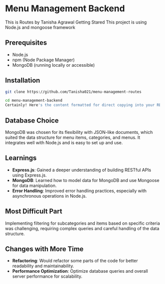  # Menu Management Backend 
This is Routes by Tanisha Agrawal
Getting Stared
This project is using Node.js and mongoose framework
## Prerequisites

- Node.js 
- npm (Node Package Manager)
- MongoDB (running locally or accessible)

 ## Installation
 ```sh
 git clone https://github.com/Tanisha021/menu-management-routes

cd menu-management-backend
Certainly! Here's the content formatted for direct copying into your README.md file:

```
## Database Choice

MongoDB was chosen for its flexibility with JSON-like documents, which suited the data structure for menu items, categories, and menus. It integrates well with Node.js and is easy to set up and use.

## Learnings

- **Express.js**: Gained a deeper understanding of building RESTful APIs using Express.js.
- **MongoDB**: Learned how to model data for MongoDB and use Mongoose for data manipulation.
- **Error Handling**: Improved error handling practices, especially with asynchronous operations in Node.js.

## Most Difficult Part

Implementing filtering for subcategories and items based on specific criteria was challenging, requiring complex queries and careful handling of the data structure.

## Changes with More Time

- **Refactoring**: Would refactor some parts of the code for better readability and maintainability.
- **Performance Optimization**: Optimize database queries and overall server performance for scalability.
```



